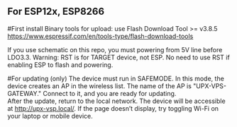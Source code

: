 ## For ESP12x, ESP8266 
#First install
Binary tools for upload: use Flash Download Tool >= v3.8.5  
https://www.espressif.com/en/tools-type/flash-download-tools  

If you use schematic on this repo, you must powering from 5V line before LDO3.3.
Warning: RST is for TARGET device, not ESP. No need to use RST if enabling ESP to flash and powering.

#For updating (only)
The device must run in SAFEMODE. In this mode, the device creates an AP in the wireless list. The name of the AP is "UPX-VPS-GATEWAY." Connect to it, and you are ready for updating.  
After the update, return to the local network. The device will be accessible at http://upx-vsp.local/. If the page doesn’t display, try toggling Wi-Fi on your laptop or mobile device.

